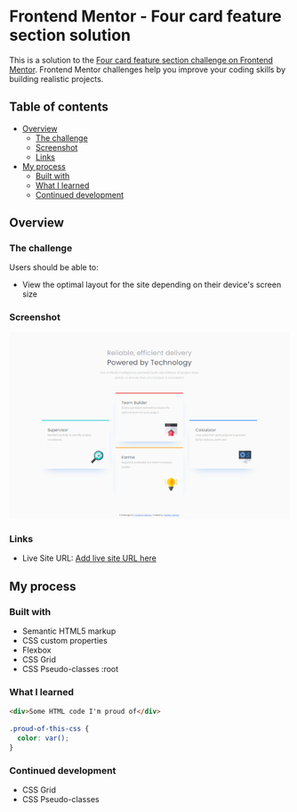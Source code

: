 # Frontend Mentor - Four card feature section solution

This is a solution to the [Four card feature section challenge on Frontend Mentor](https://www.frontendmentor.io/challenges/four-card-feature-section-weK1eFYK). Frontend Mentor challenges help you improve your coding skills by building realistic projects. 

## Table of contents

- [Overview](#overview)
  - [The challenge](#the-challenge)
  - [Screenshot](#screenshot)
  - [Links](#links)
- [My process](#my-process)
  - [Built with](#built-with)
  - [What I learned](#what-i-learned)
  - [Continued development](#continued-development)




## Overview

### The challenge

Users should be able to:

- View the optimal layout for the site depending on their device's screen size

### Screenshot

![website screenshot](./img/screenshotdesktop.jpg)

### Links

- Live Site URL: [Add live site URL here](https://your-live-site-url.com)

## My process

### Built with

- Semantic HTML5 markup
- CSS custom properties
- Flexbox
- CSS Grid
- CSS Pseudo-classes :root


### What I learned

```html
<div>Some HTML code I'm proud of</div>
```
```css
.proud-of-this-css {
  color: var();
}
```

### Continued development

- CSS Grid
- CSS Pseudo-classes





